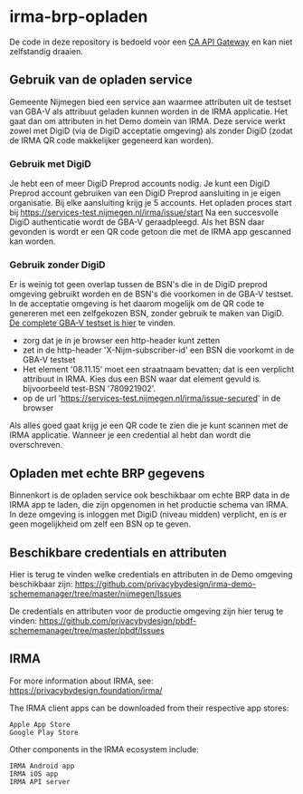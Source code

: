 # irma-brp-opladen
De code in deze repository is bedoeld voor een [CA API Gateway](https://www.ca.com/us/products/ca-api-gateway.html) en kan niet zelfstandig draaien.

## Gebruik van de opladen service
Gemeente Nijmegen bied een service aan waarmee attributen uit de testset van GBA-V als attribuut geladen kunnen worden in de IRMA applicatie.
Het gaat dan om attributen in het Demo domein van IRMA.
Deze service werkt zowel met DigiD (via de DigiD acceptatie omgeving) als zonder DigiD (zodat de IRMA QR code makkelijker gegeneerd kan worden).

### Gebruik met DigiD
Je hebt een of meer DigiD Preprod accounts nodig. Je kunt een DigiD Preprod account gebruiken van een DigiD Preprod aansluiting in je eigen organisatie. Bij elke aansluiting krijg je 5 accounts.
Het opladen proces start bij https://services-test.nijmegen.nl/irma/issue/start
Na een succesvolle DigiD authenticatie wordt de GBA-V geraadpleegd. Als het BSN daar gevonden is wordt er een QR code getoon die met de IRMA app gescanned kan worden.

### Gebruik zonder DigiD
Er is weinig tot geen overlap tussen de BSN's die in de DigiD preprod omgeving gebruikt worden en de BSN's die voorkomen in de GBA-V testset.
In de acceptatie omgeving is het daarom mogelijk om de QR code te genereren met een zelfgekozen BSN, zonder gebruik te maken van DigiD.
[De complete GBA-V testset is hier](https://www.rvig.nl/documenten/richtlijnen/2018/09/20/testdataset-persoonslijsten-proefomgevingen-gba-v-en-bv-bsn) te vinden.
- zorg dat je in je browser een http-header kunt zetten
- zet in de http-header 'X-Nijm-subscriber-id' een BSN die voorkomt in de GBA-V testset
- Het element '08.11.15' moet een straatnaam bevatten; dat is een verplicht attribuut in IRMA. Kies dus een BSN waar dat element gevuld is.
    bijvoorbeeld test-BSN '780921902'.
- op de url 'https://services-test.nijmegen.nl/irma/issue-secured' in de browser

Als alles goed gaat krijg je een QR code te zien die je kunt scannen met de IRMA applicatie.
Wanneer je een credential al hebt dan wordt die overschreven.


## Opladen met echte BRP gegevens
Binnenkort is de opladen service ook beschikbaar om echte BRP data in de IRMA app te laden, die zijn opgenomen in het productie schema van IRMA.
In deze omgeving is inloggen met DigiD (niveau midden) verplicht, en is er geen mogelijkheid om zelf een BSN op te geven.

## Beschikbare credentials en attributen
Hier is terug te vinden welke credentials en attributen in de Demo omgeving beschikbaar zijn: https://github.com/privacybydesign/irma-demo-schememanager/tree/master/nijmegen/Issues

De credentials en attributen voor de productie omgeving zijn hier terug te vinden:
https://github.com/privacybydesign/pbdf-schememanager/tree/master/pbdf/Issues

## IRMA
For more information about IRMA, see: https://privacybydesign.foundation/irma/

The IRMA client apps can be downloaded from their respective app stores:

    Apple App Store
    Google Play Store

Other components in the IRMA ecosystem include:

    IRMA Android app
    IRMA iOS app
    IRMA API server

